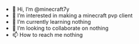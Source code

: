 - 👋 Hi, I’m @minecraft7y
- 👀 I’m interested in making a minecraft pvp client
- 🌱 I’m currently learning nothing
- 💞️ I’m looking to collaborate on nothing
- 📫 How to reach me nothing

<!---
minecraft7y/minecraft7y is a ✨ special ✨ repository because its `README.md` (this file) appears on your GitHub profile.
You can click the Preview link to take a look at your changes.
--->

